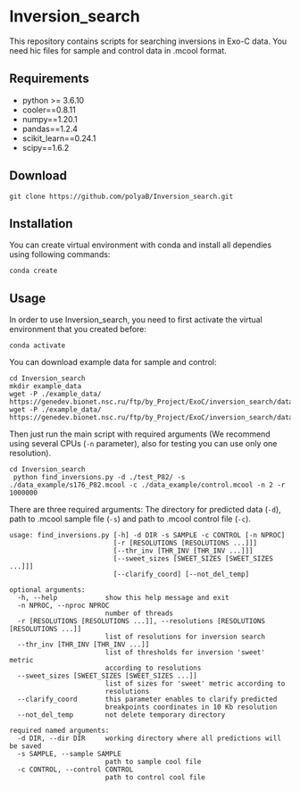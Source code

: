 # Inversion_search
This repository contains scripts for searching inversions in Exo-C data. You need hic files for sample and control data in .mcool format. 
## Requirements
* python >= 3.6.10
* cooler==0.8.11
* numpy==1.20.1
* pandas==1.2.4
* scikit_learn==0.24.1
* scipy==1.6.2
## Download
```
git clone https://github.com/polyaB/Inversion_search.git
```
## Installation
You can create virtual environment with conda and install all dependies using following commands:
```
conda create 
```
## Usage
In order to use Inversion_search, you need to first activate the virtual environment that you created before:
```
conda activate
```
You can download example data for sample and control:
```
cd Inversion_search
mkdir example_data
wget -P ./example_data/ https://genedev.bionet.nsc.ru/ftp/by_Project/ExoC/inversion_search/data/control.mcool
wget -P ./example_data/ https://genedev.bionet.nsc.ru/ftp/by_Project/ExoC/inversion_search/data/s176_P82.mcool
```
Then just run the main script with required arguments (We recommend using several CPUs (`-n` parameter), also for testing you can use only one resolution).
```
cd Inversion_search
 python find_inversions.py -d ./test_P82/ -s ./data_example/s176_P82.mcool -c ./data_example/control.mcool -n 2 -r 1000000
```
There are three required arguments: The directory for predicted data (`-d`), path to .mcool sample file (`-s`) and path to .mcool control file (`-c`).

```
usage: find_inversions.py [-h] -d DIR -s SAMPLE -c CONTROL [-n NPROC]
                          [-r [RESOLUTIONS [RESOLUTIONS ...]]]
                          [--thr_inv [THR_INV [THR_INV ...]]]
                          [--sweet_sizes [SWEET_SIZES [SWEET_SIZES ...]]]
                          [--clarify_coord] [--not_del_temp]

optional arguments:
  -h, --help            show this help message and exit
  -n NPROC, --nproc NPROC
                        number of threads
  -r [RESOLUTIONS [RESOLUTIONS ...]], --resolutions [RESOLUTIONS [RESOLUTIONS ...]]
                        list of resolutions for inversion search
  --thr_inv [THR_INV [THR_INV ...]]
                        list of thresholds for inversion 'sweet' metric
                        according to resolutions
  --sweet_sizes [SWEET_SIZES [SWEET_SIZES ...]]
                        list of sizes for 'sweet' metric according to
                        resolutions
  --clarify_coord       this parameter enables to clarify predicted
                        breakpoints coordinates in 10 Kb resolution
  --not_del_temp        not delete temporary directory

required named arguments:
  -d DIR, --dir DIR     working directory where all predictions will be saved
  -s SAMPLE, --sample SAMPLE
                        path to sample cool file
  -c CONTROL, --control CONTROL
                        path to control cool file
```



